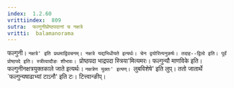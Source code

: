 ```yaml
---
index:  1.2.60
vrittiindex:  809
sutra:  फल्गुनीप्रोष्ठपदानां च नक्षत्रे
vritti:  balamanorama 
---
```


फल्गुनी। `नक्षत्रे' इति प्रथमाद्विवचनम्। नक्षत्रे यद्यभिधीयते इत्यर्थः। चेन द्वयोरित्यनुकर्षः। तदाह--द्वित्वे इति। पूर्वं प्रोष्ठपदे इति। स्त्रीत्वादौङः शीभावः। `प्रोष्ठपदा भाद्रपदा स्त्रिया'मित्यमरः। फल्गुन्यौ माणविके इति। फल्गुनीनक्षत्रयुक्तकाले जाते इत्यर्थः। `नक्षत्रेण युक्तः' इत्यण्। `लुबविशेषे' इति लुप्। ततो जातार्थे `फल्गुन्यषाढाभ्यां टाऽनौ' इति टः। टित्त्वान्ङीप्।

